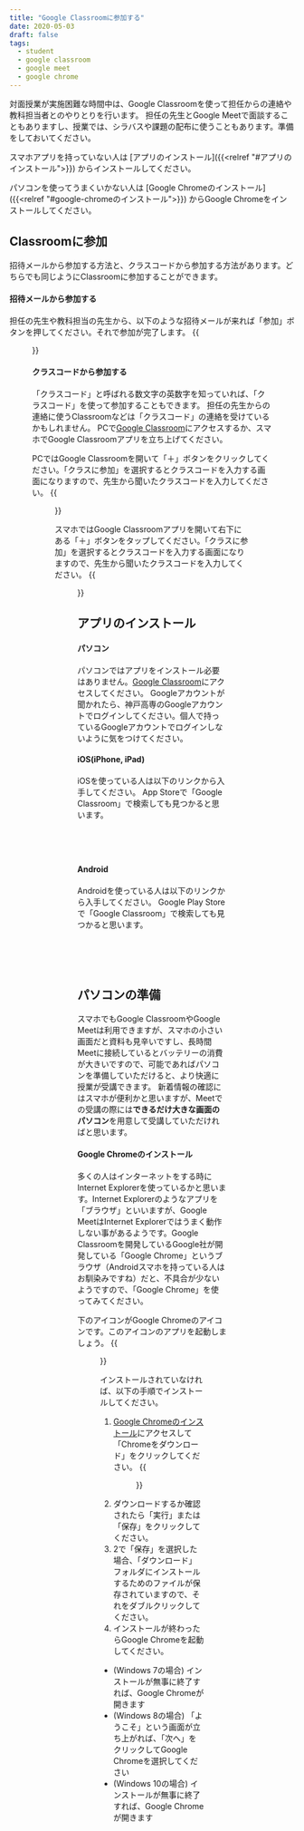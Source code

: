 ```yaml
---
title: "Google Classroomに参加する"
date: 2020-05-03
draft: false
tags: 
  - student
  - google classroom
  - google meet
  - google chrome
---
```


対面授業が実施困難な時間中は、Google Classroomを使って担任からの連絡や教科担当者とのやりとりを行います。
担任の先生とGoogle Meetで面談することもありますし、授業では、シラバスや課題の配布に使うこともあります。準備をしておいてください。

スマホアプリを持っていない人は
[アプリのインストール]({{<relref "#アプリのインストール">}})
からインストールしてください。

パソコンを使ってうまくいかない人は
[Google Chromeのインストール]({{<relref "#google-chromeのインストール">}})
からGoogle Chromeをインストールしてください。


## Classroomに参加
招待メールから参加する方法と、クラスコードから参加する方法があります。どちらでも同じようにClassroomに参加することができます。
#### 招待メールから参加する
担任の先生や教科担当の先生から、以下のような招待メールが来れば「参加」ボタンを押してください。それで参加が完了します。
{{<figure src="1.png" title="" class="center" width="350">}}



#### クラスコードから参加する
「クラスコード」と呼ばれる数文字の英数字を知っていれば、「クラスコード」を使って参加することもできます。
担任の先生からの連絡に使うClassroomなどは「クラスコード」の連絡を受けているかもしれません。
PCで[Google Classroom](https://classroom.google.com/)にアクセスするか、スマホでGoogle Classroomアプリを立ち上げてください。

PCではGoogle Classroomを開いて「＋」ボタンをクリックしてください。「クラスに参加」を選択するとクラスコードを入力する画面になりますので、先生から聞いたクラスコードを入力してください。
{{<figure src="2.png" title="" class="center" width="500">}}

スマホではGoogle Classroomアプリを開いて右下にある「＋」ボタンをタップしてください。「クラスに参加」を選択するとクラスコードを入力する画面になりますので、先生から聞いたクラスコードを入力してください。
{{<figure src="3.png" title="" class="center" width="350">}}




## アプリのインストール
#### パソコン
パソコンではアプリをインストール必要はありません。[Google Classroom](https://classroom.google.com/)にアクセスしてください。
Googleアカウントが聞かれたら、神戸高専のGoogleアカウントでログインしてください。個人で持っているGoogleアカウントでログインしないように気をつけてください。

#### iOS(iPhone, iPad)
iOSを使っている人は以下のリンクから入手してください。
App Storeで「Google Classroom」で検索しても見つかると思います。

<a href="https://apps.apple.com/jp/app/hangouts-meet-by-google/id924620788?mt=8" style="display:inline-block;overflow:hidden;background:url(https://linkmaker.itunes.apple.com/ja-jp/badge-lrg.svg?releaseDate=2017-02-27&kind=iossoftware&bubble=ios_apps) no-repeat;width:135px;height:45px;"></a>



#### Android
Androidを使っている人は以下のリンクから入手してください。
Google Play Storeで「Google Classroom」で検索しても見つかると思います。

<a href="https://play.google.com/store/apps/details?id=com.google.android.apps.classroom&hl=ja&pcampaignid=pcampaignidMKT-Other-global-all-co-prtnr-py-PartBadge-Mar2515-1" style="display:inline-block;overflow:hidden;background:url(https://play.google.com/intl/us-en/badges/static/images/badges/ja_badge_web_generic.png) no-repeat;width:150px;height:55px;background-size: cover;"></a>



## パソコンの準備
スマホでもGoogle ClassroomやGoogle Meetは利用できますが、スマホの小さい画面だと資料も見辛いですし、長時間Meetに接続しているとバッテリーの消費が大きいですので、可能であればパソコンを準備していただけると、より快適に授業が受講できます。
新着情報の確認にはスマホが便利かと思いますが、Meetでの受講の際には**できるだけ大きな画面のパソコン**を用意して受講していただければと思います。


#### Google Chromeのインストール
多くの人はインターネットをする時にInternet Explorerを使っているかと思います。Internet Explorerのようなアプリを「ブラウザ」といいますが、Google MeetはInternet Explorerではうまく動作しない事があるようです。Google Classroomを開発しているGoogle社が開発している「Google Chrome」というブラウザ（Androidスマホを持っている人はお馴染みですね）だと、不具合が少ないようですので、「Google Chrome」を使ってみてください。

下のアイコンがGoogle Chromeのアイコンです。このアイコンのアプリを起動しましょう。
{{<figure src="../../img/resource_google-chrome.svg" title="" class="center" width="80">}}  

インストールされていなければ、以下の手順でインストールしてください。

1. [Google Chromeのインストール](https://www.google.com/intl/ja_jp/chrome/)にアクセスして「Chromeをダウンロード」をクリックしてください。
{{<figure src="4.png" title="" class="center" width="500">}}
1. ダウンロードするか確認されたら「実行」または「保存」をクリックしてください。
1. 2で「保存」を選択した場合、「ダウンロード」フォルダにインストールするためのファイルが保存されていますので、それをダブルクリックしてください。
1. インストールが終わったらGoogle Chromeを起動してください。
- (Windows 7の場合) インストールが無事に終了すれば、Google Chromeが開きます
- (Windows 8の場合) 「ようこそ」という画面が立ち上がれば、「次へ」をクリックしてGoogle Chromeを選択してください
- (Windows 10の場合) インストールが無事に終了すれば、Google Chromeが開きます


